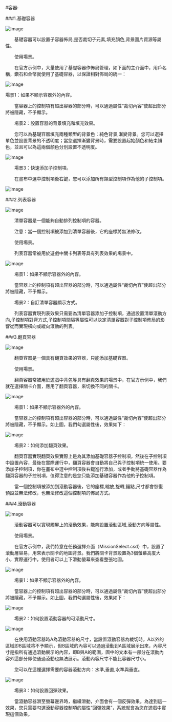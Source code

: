 #容器:

###1.基礎容器

![image](res_tw/image001.png)
 
&emsp;&emsp;基礎容器可以設置子容器佈局,是否裁切子元素,填充顏色,背景圖片資源等屬性。

&emsp;&emsp;使用場景。

&emsp;&emsp;在官方示例中，大量使用了基礎容器作佈局管理，如下面的主介面中，用戶名稱，鑽石和金幣就使用了基礎容器，以保證相對佈局的統一：

![image](res_tw/image002.png)
 
場景1：如果不顯示容器外的內容。

&emsp;&emsp;當容器上的控制項有超出容器的部分時，可以通過屬性“裁切內容”使超出部分將被隱藏，不予顯示。

&emsp;&emsp;場景2：設置容器的背景填充和填充效果。

&emsp;&emsp;您可以為基礎容器填充兩種類型的背景色：純色背景,漸變背景。您可以選擇單色並設置背景的不透明度；當您選擇漸變背景時，需要設置起始顏色和結束顏色，並且可以為這兩個顏色分別設置不透明度。

![image](res_tw/image003.png)
 
&emsp;&emsp;場景3：快速添加子控制項。

&emsp;&emsp;在畫布中選中控制項後右鍵，您可以添加所有類型控制項作為他的子控制項。

![image](res_tw/image004.png)
  
###2.列表容器

![image](res_tw/image005.png)
 
&emsp;&emsp;清單容器是一個能夠自動排列控制項的容器。

&emsp;&emsp;注意：當一個控制項被添加到清單容器後，它的座標將無法修改。

&emsp;&emsp;使用場景。

&emsp;&emsp;列表容器常被用於遊戲中關卡列表等具有列表效果的場景中。

![image](res_tw/image006.png)
 
&emsp;&emsp;場景1：如果不顯示容器外的內容。

&emsp;&emsp;當容器上的控制項有超出容器的部分時，可以通過屬性“裁切內容”使超出部分將被隱藏，不予顯示。

&emsp;&emsp;場景2：自訂清單容器顯示方式。

&emsp;&emsp;列表容器實現列表效果只需要為清單容器添加子控制項，通過設置清單滾動方向,子控制項對齊方式,子控制項間隔等屬性可以決定清單容器對子控制項佈局的影響從而實現橫向或縱向滾動的列表。

###3.翻頁容器

![image](res_tw/image007.png)
 
&emsp;&emsp;翻頁容器是一個具有翻頁效果的容器，只能添加基礎容器。

&emsp;&emsp;使用場景。

&emsp;&emsp;翻頁容器常被用於遊戲中背包等具有翻頁效果的場景中，在官方示例中，我們就在選擇關卡介面，應用了翻頁容器，來切換不同的關卡。
 
![image](res_tw/image008.png)

&emsp;&emsp;場景1：如果不顯示容器外的內容。

&emsp;&emsp;當容器上的控制項有超出容器的部分時，可以通過屬性“裁切內容”使超出部分將被隱藏，不予顯示。如上圖，我們勾選屬性後，效果如下：

![image](res_tw/image009.png)

&emsp;&emsp;場景2：如何添加翻頁效果。

&emsp;&emsp;翻頁容器實現翻頁效果實際上是為其添加基礎容器子控制項，然後在子控制項中設置內容，最後在實際運行中，翻頁容器會自動將自己與子控制項統一使用。要添加子控制項，你在畫布中選中控制項後右鍵進行添加，或者手動將基礎容器作為翻頁容器的子控制項，值得注意的是您只能添加基礎容器作為他的子控制項。

&emsp;&emsp;當一個控制項被添加到滾動容器後，它的座標,縮放,旋轉,錨點,尺寸都會恢復預設並無法修改，也無法修改這個控制項的佈局方式。
 
###4.滾動容器

![image](res_tw/image010.png)
 
&emsp;&emsp;滾動容器可以實現觸屏上的滾動效果，能夠設置滾動區域,滾動方向等屬性。

&emsp;&emsp;使用場景。

&emsp;&emsp;在官方示例中，我們特意在任務選擇介面（MissionSelect.csd）中，設置了滾動層容易，用來表示關卡的地圖背景。我們將關卡背景設置為3個螢幕高度大小，實際運行中，使用者可以上下滑動螢幕來查看整張地圖。

![image](res_tw/image011.png)
 
&emsp;&emsp;場景1：如果不顯示容器外的內容。

&emsp;&emsp;當容器上的控制項有超出容器的部分時，可以通過屬性“裁切內容”使超出部分將被隱藏，不予顯示。如上圖，我們勾選屬性後，效果如下：

![image](res_tw/image012.png)
 
&emsp;&emsp;場景2：如何設置滾動容器的可滾動尺寸。

![image](res/image013.png)
 
&emsp;&emsp;在使用滾動容器時A為滾動容器的尺寸，當設置滾動容器為裁切時，A以外的區域即B區域將不予顯示，但B區域的內容可以通過滾動到A區域展示出來，內容尺寸是指所有通過滾動展示的內容，即B與A的範圍，圖中的文本有一部分在滾動內容外這部分即使通過滾動也無法展示。滾動內容尺寸不能比容器尺寸小。

&emsp;&emsp;您可以在這裡選擇需要的容器滾動方向：水準,垂直,水準與垂直。

![image](res_tw/image014.png)
 
&emsp;&emsp;場景3：如何設置回彈效果。

&emsp;&emsp;當滾動容器滑至螢幕邊界時，繼續滑動，介面會有一個反彈效果。為達到這一效果，您只需要勾選滾動容器控制項的屬性“回彈效果”，系統就會為您在遊戲中實現這個效果。








